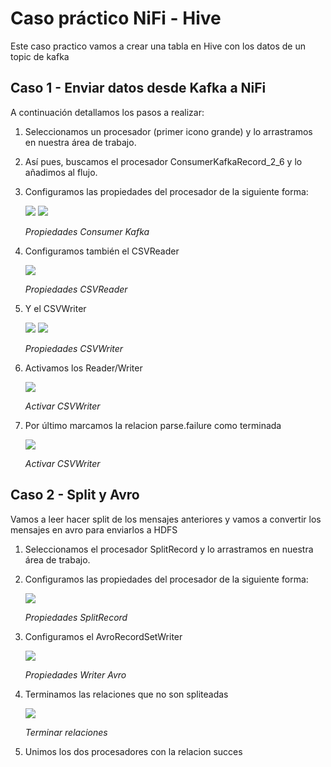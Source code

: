 # Caso práctico NiFi - Hive

Este caso practico vamos a crear una tabla en Hive con los datos de un topic de kafka

## Caso 1 - Enviar datos desde Kafka a NiFi

A continuación detallamos los pasos a realizar:

1. Seleccionamos un procesador (primer icono grande) y lo arrastramos en nuestra área de trabajo.
2. Así pues, buscamos el procesador ConsumerKafkaRecord_2_6 y lo añadimos al flujo.
3. Configuramos las propiedades del procesador de la siguiente forma:
	
	![](images/Captura.PNG)
	![](images/Captura2.PNG)
   
   _Propiedades Consumer Kafka_

4. Configuramos también el CSVReader

	![](images/Captura3.PNG)
   
   _Propiedades CSVReader_

5. Y el CSVWriter

	![](images/Captura4.PNG)
    ![](images/Captura5.PNG)
	
   _Propiedades CSVWriter_
   
6. Activamos los Reader/Writer

    ![](images/Captura6.PNG)
	
   _Activar CSVWriter_
   
7. Por último marcamos la relacion parse.failure como terminada

	![](images/Captura7.PNG)
	
   _Activar CSVWriter_

   
## Caso 2 - Split y Avro

Vamos a leer hacer split de los mensajes anteriores y vamos a convertir los mensajes en avro para enviarlos a HDFS

1. Seleccionamos el procesador SplitRecord y lo arrastramos en nuestra área de trabajo.

2. Configuramos las propiedades del procesador de la siguiente forma:
	
	![](images/Captura8.PNG)

	_Propiedades SplitRecord_
	
3. Configuramos el AvroRecordSetWriter

	![](images/Captura9.PNG)

	_Propiedades Writer Avro_

4. Terminamos las relaciones que no son spliteadas

	![](images/Captura10.PNG)

	_Terminar relaciones_
	
5. Unimos los dos procesadores con la relacion succes
